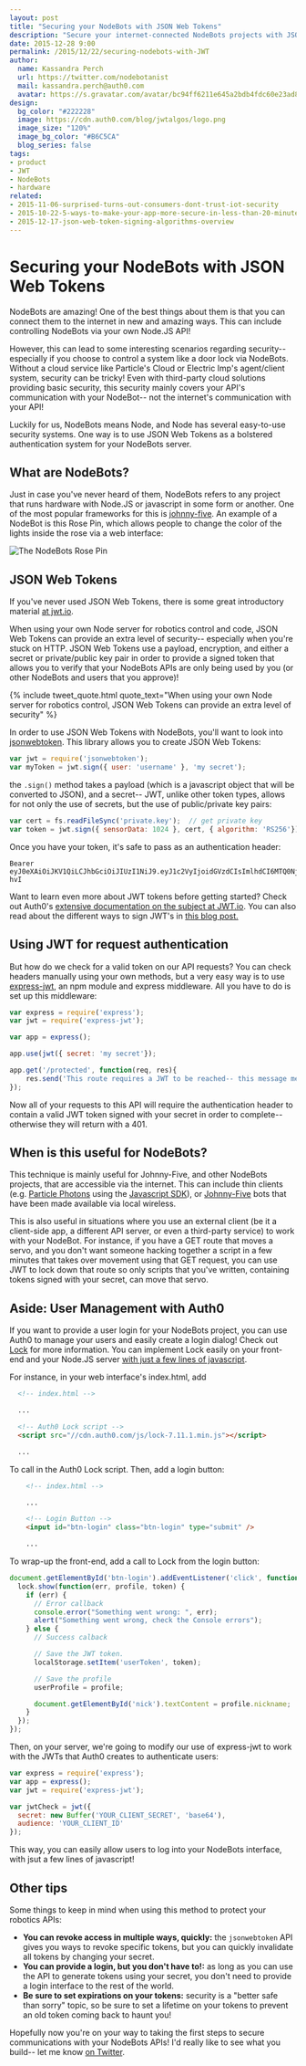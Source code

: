 ```yaml
---
layout: post
title: "Securing your NodeBots with JSON Web Tokens"
description: "Secure your internet-connected NodeBots projects with JSON Web Tokens."
date: 2015-12-28 9:00
permalink: /2015/12/22/securing-nodebots-with-JWT
author:
  name: Kassandra Perch
  url: https://twitter.com/nodebotanist
  mail: kassandra.perch@auth0.com
  avatar: https://s.gravatar.com/avatar/bc94ff6211e645a2bdb4fdc60e23ad85.jpg?s=200
design:
  bg_color: "#222228"
  image: https://cdn.auth0.com/blog/jwtalgos/logo.png
  image_size: "120%"
  image_bg_color: "#B6C5CA"
  blog_series: false
tags:
- product
- JWT
- NodeBots
- hardware
related:
- 2015-11-06-surprised-turns-out-consumers-dont-trust-iot-security
- 2015-10-22-5-ways-to-make-your-app-more-secure-in-less-than-20-minutes
- 2015-12-17-json-web-token-signing-algorithms-overview
---
```


# Securing your NodeBots with JSON Web Tokens

NodeBots are amazing! One of the best things about them is that you can connect them to the internet in new and amazing ways. This can include controlling NodeBots via your own Node.JS API!

However, this can lead to some interesting scenarios regarding security-- especially if you choose to control a system like a door lock via NodeBots. Without a cloud service like Particle's Cloud or Electric Imp's agent/client system, security can be tricky! Even with third-party cloud solutions providing basic security, this security mainly covers your API's communication with your NodeBot-- not the internet's communication with your API!

Luckily for us, NodeBots means Node, and Node has several easy-to-use security systems. One way is to use JSON Web Tokens as a bolstered authentication system for your NodeBots server.

## What are NodeBots?

Just in case you've never heard of them, NodeBots refers to any project that runs hardware with Node.JS or javascript in some form or another. One of the most popular frameworks for this is [johnny-five](http://johnny-five.io). An example of a NodeBot is this Rose Pin, which allows people to change the color of the lights inside the rose via a web interface:

![The NodeBots Rose Pin](https://cdn.auth0.com/blog/nodebots)

## JSON Web Tokens

If you've never used JSON Web Tokens, there is some great introductory material [at jwt.io](https://jwt.io/introduction).

When using your own Node server for robotics control and code, JSON Web Tokens can provide an extra level of security-- especially when you're stuck on HTTP. JSON Web Tokens use a payload, encryption, and either a secret or private/public key pair in order to provide a signed token that allows you to verify that your NodeBots APIs are only being used by you (or other NodeBots and users that you approve)!

{% include tweet_quote.html quote_text="When using your own Node server for robotics control, JSON Web Tokens can provide an extra level of security" %}

In order to use JSON Web Tokens with NodeBots, you'll want to look into [jsonwebtoken](https://www.npmjs.com/package/jsonwebtoken). This library allows you to create JSON Web Tokens:

```javascript
var jwt = require('jsonwebtoken');
var myToken = jwt.sign({ user: 'username' }, 'my secret');
```

the `.sign()` method takes a payload (which is a javascript object that will be converted to JSON), and a secret-- JWT, unlike other token types, allows for not only the use of secrets, but the use of public/private key pairs:

```javascript
var cert = fs.readFileSync('private.key');  // get private key
var token = jwt.sign({ sensorData: 1024 }, cert, { algorithm: 'RS256'});
```

Once you have your token, it's safe to pass as an authentication header:

```
Bearer eyJ0eXAiOiJKV1QiLCJhbGciOiJIUzI1NiJ9.eyJ1c2VyIjoidGVzdCIsImlhdCI6MTQ0NjUyNDM5NH0.NDlWo8qunNFJvU9GGTeniAfUxwV0z38LhgkN57m-hvI
```

Want to learn even more about JWT tokens before getting started? Check out Auth0's [extensive documentation on the subject at JWT.io](http://jwt.io). You can also read about the different ways to sign JWT's in [this blog post.](https://auth0.com/blog/2015/12/17/json-web-token-signing-algorithms-overview/)

## Using JWT for request authentication

But how do we check for a valid token on our API requests? You can check headers manually using your own methods, but a very easy way is to use [express-jwt](https://www.npmjs.com/package/express-jwt), an npm module and express middleware. All you have to do is set up this middleware:

```javascript
var express = require('express');
var jwt = require('express-jwt');

var app = express();

app.use(jwt({ secret: 'my secret'});

app.get('/protected', function(req, res){
	res.send('This route requires a JWT to be reached-- this message means you are authenticated!');
});
```

Now all of your requests to this API will require the authentication header to contain a valid JWT token signed with your secret in order to complete-- otherwise they will return with a 401.

## When is this useful for NodeBots?

This technique is mainly useful for Johnny-Five, and other NodeBots projects, that are accessible via the internet. This can include thin clients (e.g. [Particle Photons](http://particle.io) using the [Javascript SDK](https://www.npmjs.com/package/spark)), or [Johnny-Five](http://johnny-five.io) bots that have been made available via local wireless.

This is also useful in situations where you use an external client (be it a client-side app, a different API server, or even a third-party service) to work with your NodeBot. For instance, if you have a GET route that moves a servo, and you don't want someone hacking together a script in a few minutes that takes over movement using that GET request, you can use JWT to lock down that route so only scripts that you've written, containing tokens signed with your secret, can move that servo.

## Aside: User Management with Auth0

If you want to provide a user login for your NodeBots project, you can use Auth0 to manage your users and easily create a login dialog! Check out [Lock](https://auth0.com/lock) for more information. You can implement Lock easily on your front-end and your Node.JS server [with just a few lines of javascript](https://auth0.com/docs/quickstart/spa/vanillajs/nodejs).

For instance, in your web interface's index.html, add

```html
  <!-- index.html -->

  ...

  <!-- Auth0 Lock script -->
  <script src="//cdn.auth0.com/js/lock-7.11.1.min.js"></script>

  ...
```

To call in the Auth0 Lock script. Then, add a login button:

```html
	<!-- index.html -->

	...

	<!-- Login Button -->
	<input id="btn-login" class="btn-login" type="submit" />

	...
```

To wrap-up the front-end, add a call to Lock from the login button:

```javascript
document.getElementById('btn-login').addEventListener('click', function() {
  lock.show(function(err, profile, token) {
    if (err) {
      // Error callback
      console.error("Something went wrong: ", err);
      alert("Something went wrong, check the Console errors");
    } else {
      // Success calback  

      // Save the JWT token.
      localStorage.setItem('userToken', token);

      // Save the profile
      userProfile = profile;

      document.getElementById('nick').textContent = profile.nickname;
    }
  });
});
```

Then, on your server, we're going to modify our use of express-jwt to work with the JWTs that Auth0 creates to authenticate users:

```javascript
var express = require('express');
var app = express();
var jwt = require('express-jwt');

var jwtCheck = jwt({
  secret: new Buffer('YOUR_CLIENT_SECRET', 'base64'),
  audience: 'YOUR_CLIENT_ID'
});
```

This way, you can easily allow users to log into your NodeBots interface, with jsut a few lines of javascript!

## Other tips

Some things to keep in mind when using this method to protect your robotics APIs:

* **You can revoke access in multiple ways, quickly:** the `jsonwebtoken` API gives you ways to revoke specific tokens, but you can quickly invalidate all tokens by changing your secret.
* **You can provide a login, but you don't have to!:** as long as you can use the API to generate tokens using your secret, you don't need to provide a login interface to the rest of the world.
* **Be sure to set expirations on your tokens:** security is a "better safe than sorry" topic, so be sure to set a lifetime on your tokens to prevent an old token coming back to haunt you!

Hopefully now you're on your way to taking the first steps to secure communications with your NodeBots APIs! I'd really like to see what you build-- let me know [on Twitter](https://twitter.com/nodebotanist).

